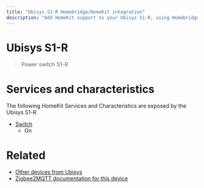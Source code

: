 ```yaml
---
title: "Ubisys S1-R Homebridge/HomeKit integration"
description: "Add HomeKit support to your Ubisys S1-R, using Homebridge, Zigbee2MQTT and homebridge-z2m."
---
```

<!---
This file has been GENERATED using src/docgen/docgen.ts
DO NOT EDIT THIS FILE MANUALLY!
-->
# Ubisys S1-R
> Power switch S1-R


# Services and characteristics
The following HomeKit Services and Characteristics are exposed by
the Ubisys S1-R

* [Switch](../../switch.md)
  * On


# Related
* [Other devices from Ubisys](../index.md#ubisys)
* [Zigbee2MQTT documentation for this device](https://www.zigbee2mqtt.io/devices/S1-R.html)